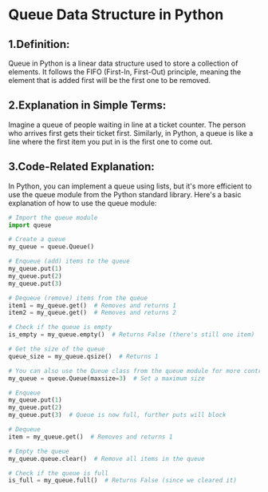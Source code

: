 # Queue Data Structure in Python 

## 1.Definition:

Queue in Python is a linear data structure used to store a collection of elements. It follows the FIFO (First-In, First-Out) principle, meaning the element that is added first will be the first one to be removed.

## 2.Explanation in Simple Terms:

Imagine a queue of people waiting in line at a ticket counter. The person who arrives first gets their ticket first. Similarly, in Python, a queue is like a line where the first item you put in is the first one to come out.

## 3.Code-Related Explanation:

In Python, you can implement a queue using lists, but it's more efficient to use the queue module from the Python standard library. Here's a basic explanation of how to use the queue module:

```python
# Import the queue module
import queue

# Create a queue
my_queue = queue.Queue()

# Enqueue (add) items to the queue
my_queue.put(1)
my_queue.put(2)
my_queue.put(3)

# Dequeue (remove) items from the queue
item1 = my_queue.get()  # Removes and returns 1
item2 = my_queue.get()  # Removes and returns 2

# Check if the queue is empty
is_empty = my_queue.empty()  # Returns False (there's still one item)

# Get the size of the queue
queue_size = my_queue.qsize()  # Returns 1

# You can also use the Queue class from the queue module for more control
my_queue = queue.Queue(maxsize=3)  # Set a maximum size

# Enqueue
my_queue.put(1)
my_queue.put(2)
my_queue.put(3)  # Queue is now full, further puts will block

# Dequeue
item = my_queue.get()  # Removes and returns 1

# Empty the queue
my_queue.queue.clear()  # Remove all items in the queue

# Check if the queue is full
is_full = my_queue.full()  # Returns False (since we cleared it)
```